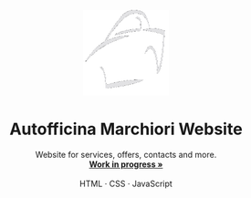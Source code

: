 <br />
<div align="center">
  <a href="https://github.com/FrancescoMarchiori/autofficina-marchiori">
    <img src="assets/img/logo-white.png" alt="Logo" width="150" height="150">
  </a>

  <h1 align="center">Autofficina Marchiori Website</h1>

  <p align="center">
    Website for services, offers, contacts and more.
    <br />
    <a href="https://francescomarchiori.github.io/"><strong>Work in progress »</strong></a>
    <br />
    <br />
    <a>HTML</a>
    ·
    <a>CSS</a>
    ·
    <a>JavaScript</a>
  </p>
</div>